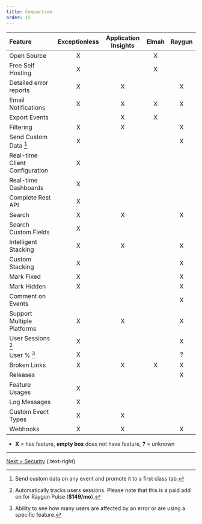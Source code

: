 ```yaml
---
title: Comparison
order: 15
---
```

| Feature                        | Exceptionless | Application Insights | Elmah | Raygun |
| :----------------------------- | :-----------: | :------------------: | :---: | :----: |
| Open Source                    | X             |                      | X     |
| Free Self Hosting              | X             |                      | X     |
| Detailed error reports         | X             | X                    |       | X      |
| Email Notifications            | X             | X                    | X     | X      |
| Export Events                  |               | X                    | X     |
| Filtering                      | X             | X                    |       | X      |
| Send Custom Data [^1]          | X             |                      |       | X      |
| Real-time Client Configuration | X             |                      |       |
| Real-time Dashboards           | X             |                      |       |
| Complete Rest API              | X             |                      |       |
| Search                         | X             | X                    |       | X      |
| Search Custom Fields           | X             |                      |       |
| Intelligent Stacking           | X             | X                    |       | X      |
| Custom Stacking                | X             |                      |       | X      |
| Mark Fixed                     | X             |                      |       | X      |
| Mark Hidden                    | X             |                      |       | X      |
| Comment on Events              |               |                      |       | X      |
| Support Multiple Platforms     | X             | X                    |       | X      |
| User Sessions [^2]             | X             |                      |       | X      |
| User % [^3]                    | X             |                      |       | ?      |
| Broken Links                   | X             | X                    | X     | X      |
| Releases                       |               |                      |       | X      |
| Feature Usages                 | X             |                      |       |
| Log Messages                   | X             |                      |       |
| Custom Event Types             | X             | X                    |       |
| Webhooks                       | X             | X                    |       | X      |

- **X** = has feature, **empty box** does not have feature, **?** = unknown

[^1]: Send custom data on any event and promote it to a first class tab.
[^2]: Automatically tracks users sessions. Please note that this is a paid add on for Raygun Pulse (**$149/mo**).
[^3]: Ability to see how many users are affected by an error or are using a specific feature.

---

[Next > Security](security.md) {.text-right}